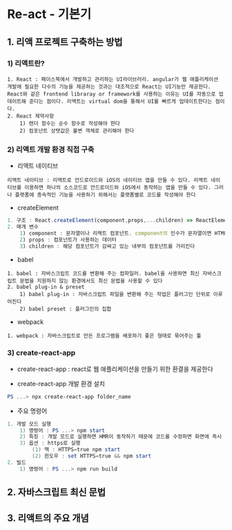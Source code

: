# Re-act - 기본기

## 1. 리액 프로젝트 구축하는 방법

### 1) 리액트란?

```
1. React : 페이스북에서 개발하고 관리하는 UI라이브러리. angular가 웹 애플리케이션 개발에 필요한 다수의 기능을 제공하는 것과는 대조적으로 React는 UI기능만 제공한다. React와 같은 frontend libraray or framework를 사용하는 이유는 UI를 자동으로 업데이트해 준다는 점이다. 리액트는 virtual dom을 통해서 UI를 빠르게 업데이트한다는 점이다.
2. React 제약사항
	1) 렌더 함수는 순수 함수로 작성해야 한다
	2) 컴포넌트 상탯값은 불변 객체로 관리해야 한다
```

### 2) 리액트 개발 환경 직접 구축

* 리액트 네이티브

```
리액트 네이티브 : 리액트로 안드로이드와 iOS의 네이티브 앱을 만들 수 있다. 리액트 네이티브를 이용하면 하나의 소스코드로 안드로이드와 iOS에서 동작하는 앱을 만들 수 있다. 그러나 플랫폼에 종속적인 기능을 사용하기 위해서는 플랫폼별로 코드를 작성해야 한다
```

* createElement

```js
1. 구조 : React.createElement(component,props,...children) => ReactElement
2. 매개 변수
	1) component : 문자열이나 리액트 컴포넌트. component의 인수가 문자열이면 HTML 태그에 해당하는 돔 요소가 생성된다
    2) props : 컴포넌트가 사용하는 데이터
    3) children : 해당 컴포넌트가 감싸고 있는 내부의 컴포넌트를 가리킨다
```

* babel 

```
1. babel : 자바스크립트 코드를 변환해 주는 컴파일러. babel을 사용하면 최신 자바스크립트 문법을 지원하지 않는 환경에서도 최신 문법을 사용할 수 있다
2. babel plug-in & preset
	1) babel plug-in : 자바스크립트 파일을 변환해 주는 작업은 플러그인 단위로 이루어진다
	2) babel preset : 플러그인의 집합 
```

* webpack

```
1. webpack : 자바스크립트로 만든 프로그램을 배포하기 좋은 형태로 묶어주는 툴
```

### 3) create-react-app

* create-react-app : react로 웹 애플리케이션을 만들기 위한 환결을 제공한다

* create-react-app 개발 환경 설치

```powershell
PS ...> npx create-react-app folder_name
```

* 주요 명령어

```powershell
1. 개발 모드 실행
	1) 명령어 : PS ...> npm start
	2) 특징 : 개발 모드로 실행하면 HMR이 동작하기 때문에 코드를 수정하면 화면에 즉시 반영된다
	3) 옵션 : https로 실행
		(1) 맥 : HTTPS=true npm start
		(2) 윈도우 : set HTTPS=true && npm start
2. 빌드
	1) 명령어 : PS ...> npm run build
```



## 2. 자바스크립트 최신 문법

## 3. 리액트의 주요 개념

